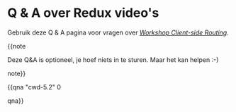 # Q & A over Redux video's

Gebruik deze Q & A pagina voor vragen over [_Workshop Client-side Routing_](https://dwa-courses.firebaseapp.com/assignment_cwd_5.1.html).

{{note

Deze Q&A is optioneel, je hoef niets in te sturen.
Maar het kan helpen :-)

note}}

{{qna "cwd-5.2" 0

qna}}
